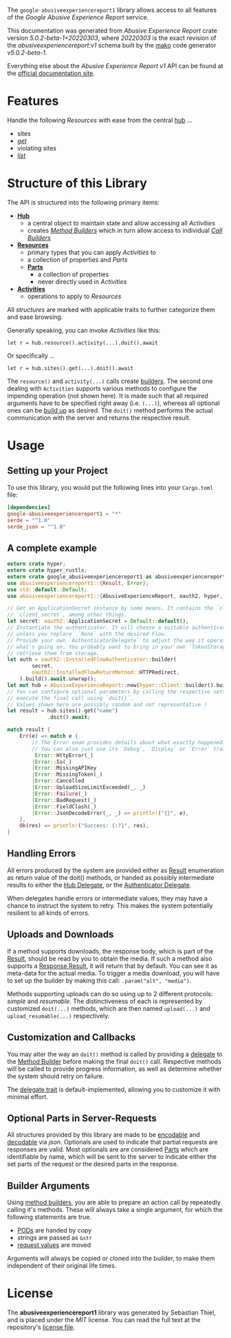 <!---
DO NOT EDIT !
This file was generated automatically from 'src/generator/templates/api/README.md.mako'
DO NOT EDIT !
-->
The `google-abusiveexperiencereport1` library allows access to all features of the *Google Abusive Experience Report* service.

This documentation was generated from *Abusive Experience Report* crate version *5.0.2-beta-1+20220303*, where *20220303* is the exact revision of the *abusiveexperiencereport:v1* schema built by the [mako](http://www.makotemplates.org/) code generator *v5.0.2-beta-1*.

Everything else about the *Abusive Experience Report* *v1* API can be found at the
[official documentation site](https://developers.google.com/abusive-experience-report/).
# Features

Handle the following *Resources* with ease from the central [hub](https://docs.rs/google-abusiveexperiencereport1/5.0.2-beta-1+20220303/google_abusiveexperiencereport1/AbusiveExperienceReport) ... 

* sites
 * [*get*](https://docs.rs/google-abusiveexperiencereport1/5.0.2-beta-1+20220303/google_abusiveexperiencereport1/api::SiteGetCall)
* violating sites
 * [*list*](https://docs.rs/google-abusiveexperiencereport1/5.0.2-beta-1+20220303/google_abusiveexperiencereport1/api::ViolatingSiteListCall)




# Structure of this Library

The API is structured into the following primary items:

* **[Hub](https://docs.rs/google-abusiveexperiencereport1/5.0.2-beta-1+20220303/google_abusiveexperiencereport1/AbusiveExperienceReport)**
    * a central object to maintain state and allow accessing all *Activities*
    * creates [*Method Builders*](https://docs.rs/google-abusiveexperiencereport1/5.0.2-beta-1+20220303/google_abusiveexperiencereport1/client::MethodsBuilder) which in turn
      allow access to individual [*Call Builders*](https://docs.rs/google-abusiveexperiencereport1/5.0.2-beta-1+20220303/google_abusiveexperiencereport1/client::CallBuilder)
* **[Resources](https://docs.rs/google-abusiveexperiencereport1/5.0.2-beta-1+20220303/google_abusiveexperiencereport1/client::Resource)**
    * primary types that you can apply *Activities* to
    * a collection of properties and *Parts*
    * **[Parts](https://docs.rs/google-abusiveexperiencereport1/5.0.2-beta-1+20220303/google_abusiveexperiencereport1/client::Part)**
        * a collection of properties
        * never directly used in *Activities*
* **[Activities](https://docs.rs/google-abusiveexperiencereport1/5.0.2-beta-1+20220303/google_abusiveexperiencereport1/client::CallBuilder)**
    * operations to apply to *Resources*

All *structures* are marked with applicable traits to further categorize them and ease browsing.

Generally speaking, you can invoke *Activities* like this:

```Rust,ignore
let r = hub.resource().activity(...).doit().await
```

Or specifically ...

```ignore
let r = hub.sites().get(...).doit().await
```

The `resource()` and `activity(...)` calls create [builders][builder-pattern]. The second one dealing with `Activities` 
supports various methods to configure the impending operation (not shown here). It is made such that all required arguments have to be 
specified right away (i.e. `(...)`), whereas all optional ones can be [build up][builder-pattern] as desired.
The `doit()` method performs the actual communication with the server and returns the respective result.

# Usage

## Setting up your Project

To use this library, you would put the following lines into your `Cargo.toml` file:

```toml
[dependencies]
google-abusiveexperiencereport1 = "*"
serde = "^1.0"
serde_json = "^1.0"
```

## A complete example

```Rust
extern crate hyper;
extern crate hyper_rustls;
extern crate google_abusiveexperiencereport1 as abusiveexperiencereport1;
use abusiveexperiencereport1::{Result, Error};
use std::default::Default;
use abusiveexperiencereport1::{AbusiveExperienceReport, oauth2, hyper, hyper_rustls, chrono, FieldMask};

// Get an ApplicationSecret instance by some means. It contains the `client_id` and 
// `client_secret`, among other things.
let secret: oauth2::ApplicationSecret = Default::default();
// Instantiate the authenticator. It will choose a suitable authentication flow for you, 
// unless you replace  `None` with the desired Flow.
// Provide your own `AuthenticatorDelegate` to adjust the way it operates and get feedback about 
// what's going on. You probably want to bring in your own `TokenStorage` to persist tokens and
// retrieve them from storage.
let auth = oauth2::InstalledFlowAuthenticator::builder(
        secret,
        oauth2::InstalledFlowReturnMethod::HTTPRedirect,
    ).build().await.unwrap();
let mut hub = AbusiveExperienceReport::new(hyper::Client::builder().build(hyper_rustls::HttpsConnectorBuilder::new().with_native_roots().https_or_http().enable_http1().enable_http2().build()), auth);
// You can configure optional parameters by calling the respective setters at will, and
// execute the final call using `doit()`.
// Values shown here are possibly random and not representative !
let result = hub.sites().get("name")
             .doit().await;

match result {
    Err(e) => match e {
        // The Error enum provides details about what exactly happened.
        // You can also just use its `Debug`, `Display` or `Error` traits
         Error::HttpError(_)
        |Error::Io(_)
        |Error::MissingAPIKey
        |Error::MissingToken(_)
        |Error::Cancelled
        |Error::UploadSizeLimitExceeded(_, _)
        |Error::Failure(_)
        |Error::BadRequest(_)
        |Error::FieldClash(_)
        |Error::JsonDecodeError(_, _) => println!("{}", e),
    },
    Ok(res) => println!("Success: {:?}", res),
}

```
## Handling Errors

All errors produced by the system are provided either as [Result](https://docs.rs/google-abusiveexperiencereport1/5.0.2-beta-1+20220303/google_abusiveexperiencereport1/client::Result) enumeration as return value of
the doit() methods, or handed as possibly intermediate results to either the 
[Hub Delegate](https://docs.rs/google-abusiveexperiencereport1/5.0.2-beta-1+20220303/google_abusiveexperiencereport1/client::Delegate), or the [Authenticator Delegate](https://docs.rs/yup-oauth2/*/yup_oauth2/trait.AuthenticatorDelegate.html).

When delegates handle errors or intermediate values, they may have a chance to instruct the system to retry. This 
makes the system potentially resilient to all kinds of errors.

## Uploads and Downloads
If a method supports downloads, the response body, which is part of the [Result](https://docs.rs/google-abusiveexperiencereport1/5.0.2-beta-1+20220303/google_abusiveexperiencereport1/client::Result), should be
read by you to obtain the media.
If such a method also supports a [Response Result](https://docs.rs/google-abusiveexperiencereport1/5.0.2-beta-1+20220303/google_abusiveexperiencereport1/client::ResponseResult), it will return that by default.
You can see it as meta-data for the actual media. To trigger a media download, you will have to set up the builder by making
this call: `.param("alt", "media")`.

Methods supporting uploads can do so using up to 2 different protocols: 
*simple* and *resumable*. The distinctiveness of each is represented by customized 
`doit(...)` methods, which are then named `upload(...)` and `upload_resumable(...)` respectively.

## Customization and Callbacks

You may alter the way an `doit()` method is called by providing a [delegate](https://docs.rs/google-abusiveexperiencereport1/5.0.2-beta-1+20220303/google_abusiveexperiencereport1/client::Delegate) to the 
[Method Builder](https://docs.rs/google-abusiveexperiencereport1/5.0.2-beta-1+20220303/google_abusiveexperiencereport1/client::CallBuilder) before making the final `doit()` call. 
Respective methods will be called to provide progress information, as well as determine whether the system should 
retry on failure.

The [delegate trait](https://docs.rs/google-abusiveexperiencereport1/5.0.2-beta-1+20220303/google_abusiveexperiencereport1/client::Delegate) is default-implemented, allowing you to customize it with minimal effort.

## Optional Parts in Server-Requests

All structures provided by this library are made to be [encodable](https://docs.rs/google-abusiveexperiencereport1/5.0.2-beta-1+20220303/google_abusiveexperiencereport1/client::RequestValue) and 
[decodable](https://docs.rs/google-abusiveexperiencereport1/5.0.2-beta-1+20220303/google_abusiveexperiencereport1/client::ResponseResult) via *json*. Optionals are used to indicate that partial requests are responses 
are valid.
Most optionals are are considered [Parts](https://docs.rs/google-abusiveexperiencereport1/5.0.2-beta-1+20220303/google_abusiveexperiencereport1/client::Part) which are identifiable by name, which will be sent to 
the server to indicate either the set parts of the request or the desired parts in the response.

## Builder Arguments

Using [method builders](https://docs.rs/google-abusiveexperiencereport1/5.0.2-beta-1+20220303/google_abusiveexperiencereport1/client::CallBuilder), you are able to prepare an action call by repeatedly calling it's methods.
These will always take a single argument, for which the following statements are true.

* [PODs][wiki-pod] are handed by copy
* strings are passed as `&str`
* [request values](https://docs.rs/google-abusiveexperiencereport1/5.0.2-beta-1+20220303/google_abusiveexperiencereport1/client::RequestValue) are moved

Arguments will always be copied or cloned into the builder, to make them independent of their original life times.

[wiki-pod]: http://en.wikipedia.org/wiki/Plain_old_data_structure
[builder-pattern]: http://en.wikipedia.org/wiki/Builder_pattern
[google-go-api]: https://github.com/google/google-api-go-client

# License
The **abusiveexperiencereport1** library was generated by Sebastian Thiel, and is placed 
under the *MIT* license.
You can read the full text at the repository's [license file][repo-license].

[repo-license]: https://github.com/Byron/google-apis-rsblob/main/LICENSE.md

